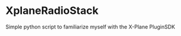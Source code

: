XplaneRadioStack
================

Simple python script to familiarize myself with the X-Plane PluginSDK
